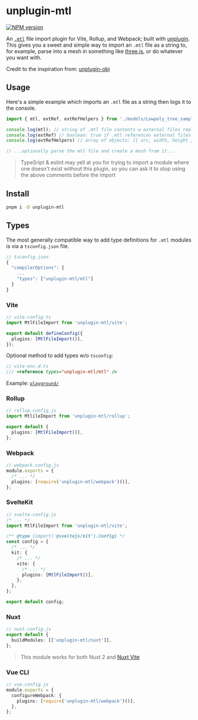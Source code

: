 # unplugin-mtl

[![NPM version](https://img.shields.io/npm/v/unplugin-mtl?color=a1b858&label=)](https://www.npmjs.com/package/unplugin-mtl)

An [`.mtl`](https://en.wikipedia.org/wiki/Wavefront_.obj_file#Basic_materials) file import plugin for Vite, Rollup, and Webpack; built with [unplugin](https://github.com/unjs/unplugin). This gives you a sweet and simple way to import an `.mtl` file as a string to, for example, parse into a mesh in something like [three.js](https://threejs.org/), or do whatever you want with.

Credit to the inspiration from: [unplugin-obj](https://github.com/tonyketcham/unplugin-obj)

## Usage

Here's a simple example which imports an `.mtl` file as a string then logs it to the console.

```ts
import { mtl, extRef, extRefHelpers } from './models/Lowpoly_tree_sample.mtl';

console.log(mtl); // string of .mtl file contents w external files replaced with vite imported URL
console.log(extRef) // boolean: true if .mtl references external files
console.log(extRefHelpers) // array of objects: [{ src, width, height }]

// ...optionally parse the mtl file and create a mesh from it...
```

> TypeSript & eslint may yell at you for trying to import a module where one doesn't exist without this plugin, so you can ask it to stop using the above comments before the import

## Install

```bash
pnpm i -D unplugin-mtl
```

## Types

The most generally compatible way to add type definitions for `.mtl` modules is via a `tsconfig.json` file.

```js
// tsconfig.json
{
  "compilerOptions": {
    ...
    "types": ["unplugin-mtl/mtl"]
  }
}
```

### Vite

```ts
// vite.config.ts
import MtlFileImport from 'unplugin-mtl/vite';

export default defineConfig({
  plugins: [MtlFileImport()],
});
```

Optional method to add types w/o `tsconfig`:

```ts
// vite-env.d.ts
/// <reference types="unplugin-mtl/mtl" />
```

Example: [`playground/`](./playground/)

### Rollup

```ts
// rollup.config.js
import MtlileImport from 'unplugin-mtl/rollup';

export default {
  plugins: [MtlFileImport()],
};
```

### Webpack

```ts
// webpack.config.js
module.exports = {
  /* ... */
  plugins: [require('unplugin-mtl/webpack')()],
};
```

### SvelteKit

```ts
// svelte.config.js
/* ... */
import MtlFileImport from 'unplugin-mtl/vite';

/** @type {import('@sveltejs/kit').Config} */
const config = {
  /* ... */
  kit: {
    /* ... */
    vite: {
      /* ... */
      plugins: [MtlFileImport()],
    },
  },
};

export default config;
```

### Nuxt

```ts
// nuxt.config.js
export default {
  buildModules: [['unplugin-mtl/nuxt']],
};
```

> This module works for both Nuxt 2 and [Nuxt Vite](https://github.com/nuxt/vite)

### Vue CLI

```ts
// vue.config.js
module.exports = {
  configureWebpack: {
    plugins: [require('unplugin-mtl/webpack')()],
  },
};
```
